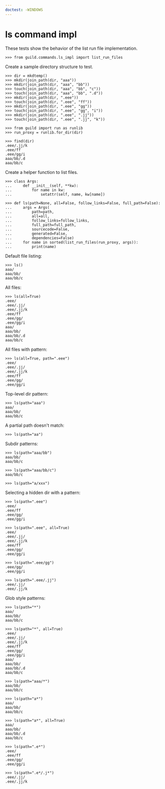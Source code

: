 ```yaml
---
doctest: -WINDOWS
---
```


# ls command impl

These tests show the behavior of the list run file implementation.

    >>> from guild.commands.ls_impl import list_run_files

Create a sample directory structure to test.

    >>> dir = mkdtemp()
    >>> mkdir(join_path(dir, "aaa"))
    >>> mkdir(join_path(dir, "aaa", "bb"))
    >>> touch(join_path(dir, "aaa", "bb", "c"))
    >>> touch(join_path(dir, "aaa", "bb", ".d"))
    >>> mkdir(join_path(dir, ".eee"))
    >>> touch(join_path(dir, ".eee", "ff"))
    >>> mkdir(join_path(dir, ".eee", "gg"))
    >>> touch(join_path(dir, ".eee", "gg", "i"))
    >>> mkdir(join_path(dir, ".eee", ".jj"))
    >>> touch(join_path(dir, ".eee", ".jj", "k"))

    >>> from guild import run as runlib
    >>> run_proxy = runlib.for_dir(dir)

    >>> find(dir)
    .eee/.jj/k
    .eee/ff
    .eee/gg/i
    aaa/bb/.d
    aaa/bb/c

Create a helper function to list files.

    >>> class Args:
    ...     def __init__(self, **kw):
    ...         for name in kw:
    ...             setattr(self, name, kw[name])

    >>> def ls(path=None, all=False, follow_links=False, full_path=False):
    ...     args = Args(
    ...         path=path,
    ...         all=all,
    ...         follow_links=follow_links,
    ...         full_path=full_path,
    ...         sourcecode=False,
    ...         generated=False,
    ...         dependencies=False)
    ...     for name in sorted(list_run_files(run_proxy, args)):
    ...         print(name)

Default file listing:

    >>> ls()
    aaa/
    aaa/bb/
    aaa/bb/c

All files:

    >>> ls(all=True)
    .eee/
    .eee/.jj/
    .eee/.jj/k
    .eee/ff
    .eee/gg/
    .eee/gg/i
    aaa/
    aaa/bb/
    aaa/bb/.d
    aaa/bb/c

All files with pattern:

    >>> ls(all=True, path=".eee")
    .eee/
    .eee/.jj/
    .eee/.jj/k
    .eee/ff
    .eee/gg/
    .eee/gg/i

Top-level dir pattern:

    >>> ls(path="aaa")
    aaa/
    aaa/bb/
    aaa/bb/c

A partial path doesn't match:

    >>> ls(path="aa")

Subdir patterns:

    >>> ls(path="aaa/bb")
    aaa/bb/
    aaa/bb/c

    >>> ls(path="aaa/bb/c")
    aaa/bb/c

    >>> ls(path="a/xxx")

Selecting a hidden dir with a pattern:

    >>> ls(path=".eee")
    .eee/
    .eee/ff
    .eee/gg/
    .eee/gg/i

    >>> ls(path=".eee", all=True)
    .eee/
    .eee/.jj/
    .eee/.jj/k
    .eee/ff
    .eee/gg/
    .eee/gg/i

    >>> ls(path=".eee/gg")
    .eee/gg/
    .eee/gg/i

    >>> ls(path=".eee/.jj")
    .eee/.jj/
    .eee/.jj/k

Glob style patterns:

    >>> ls(path="*")
    aaa/
    aaa/bb/
    aaa/bb/c

    >>> ls(path="*", all=True)
    .eee/
    .eee/.jj/
    .eee/.jj/k
    .eee/ff
    .eee/gg/
    .eee/gg/i
    aaa/
    aaa/bb/
    aaa/bb/.d
    aaa/bb/c

    >>> ls(path="aaa/*")
    aaa/bb/
    aaa/bb/c

    >>> ls(path="a*")
    aaa/
    aaa/bb/
    aaa/bb/c

    >>> ls(path="a*", all=True)
    aaa/
    aaa/bb/
    aaa/bb/.d
    aaa/bb/c

    >>> ls(path=".e*")
    .eee/
    .eee/ff
    .eee/gg/
    .eee/gg/i

    >>> ls(path=".e*/.j*")
    .eee/.jj/
    .eee/.jj/k
